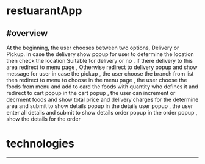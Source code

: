 # restuarantApp

#overview
---------------------------------------------------------------------------------------------------------------------------------------------
At the beginning, the user chooses between two options, Delivery or Pickup.
in case the  delivery show popup for user to determine the location then check the location Suitable for delivery or no ,
if there delivery to this area redirect to menu page 
, Otherwise redirect to delivery popup and show message for user 
in case the pickup , the user choose the branch from list then redirect to menu to choose
in the menu page , the user choose the foods from menu and add to card the foods with quantity who defines it and redirect to cart popup
in the cart popup , the user can increment or decrment foods and show total price and delivery charges for the determine area and submit to show details popup
in the details user popup , the user enter all details and submit to show details order popup
in the order popup , show the details for the order


# technologies 
--------------------------------------------------------------------------------------------------------------------------------------------






